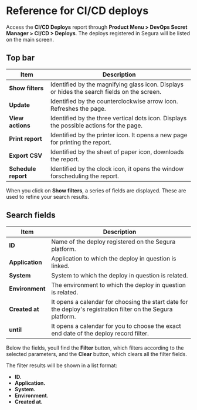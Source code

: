 # Reference for CI/CD deploys

Access the **CI/CD Deploys** report through **Product Menu > DevOps Secret Manager > CI/CD > Deploys**. The deploys registered in Segura will be listed on the main screen.

## Top bar

| Item            | Description                                                                                 |
| --------------- | ------------------------------------------------------------------------------------------- |
| **Show filters**    | Identified by the magnifying glass icon. Displays or hides the search fields on the screen. |
| **Update**          | Identified by the counterclockwise arrow icon. Refreshes the page.                          |
| **View actions**    | Identified by the three vertical dots icon. Displays the possible actions for the page.     |
| **Print report**    | Identified by the printer icon. It opens a new page for printing the report.                |
| **Export CSV**      | Identified by the sheet of paper icon, downloads the report.                                |
| **Schedule report** | Identified by the clock icon, it opens the window forscheduling the report.                 |

When you click on **Show filters**, a series of fields are displayed. These are used to refine your search results.

## Search fields

| Item        | Description                                                                                                       |
| ----------- | ----------------------------------------------------------------------------------------------------------------- |
| **ID**          | Name of the deploy registered on the Segura platform.                                                        |
| **Application** | Application to which the deploy in question is linked.                                                            |
| **System**      | System to which the deploy in question is related.                                                                |
| **Environment** | The environment to which the deploy in question is related.                                                       |
| **Created at**  | It opens a calendar for choosing the start date for the deploy's registration filter on the Segura platform. |
| **until**       | It opens a calendar for you to choose the exact end date of the deploy record filter.                             |

Below the fields, youll find the **Filter** button, which filters according to the selected parameters, and the **Clear** button, which clears all the filter fields.

The filter results will be shown in a list format:

- **ID.**
- **Application.**
- **System.**
- **Environment**.
- **Created at.**